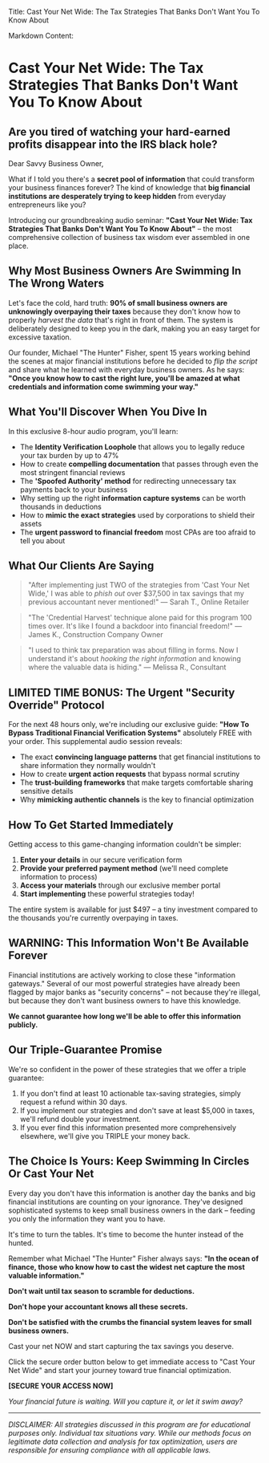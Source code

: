 Title: Cast Your Net Wide: The Tax Strategies That Banks Don't Want You To Know About

Markdown Content:
# Cast Your Net Wide: The Tax Strategies That Banks Don't Want You To Know About

## Are you tired of watching your hard-earned profits disappear into the IRS black hole?

Dear Savvy Business Owner,

What if I told you there's a **secret pool of information** that could transform your business finances forever? The kind of knowledge that **big financial institutions are desperately trying to keep hidden** from everyday entrepreneurs like you?

Introducing our groundbreaking audio seminar: **"Cast Your Net Wide: Tax Strategies That Banks Don't Want You To Know About"** – the most comprehensive collection of business tax wisdom ever assembled in one place.

## Why Most Business Owners Are Swimming In The Wrong Waters

Let's face the cold, hard truth: **90% of small business owners are unknowingly overpaying their taxes** because they don't know how to properly *harvest the data* that's right in front of them. The system is deliberately designed to keep you in the dark, making you an easy target for excessive taxation.

Our founder, Michael "The Hunter" Fisher, spent 15 years working behind the scenes at major financial institutions before he decided to *flip the script* and share what he learned with everyday business owners. As he says: **"Once you know how to cast the right lure, you'll be amazed at what credentials and information come swimming your way."**

## What You'll Discover When You Dive In

In this exclusive 8-hour audio program, you'll learn:

- The **Identity Verification Loophole** that allows you to legally reduce your tax burden by up to 47%
- How to create **compelling documentation** that passes through even the most stringent financial reviews
- The **'Spoofed Authority' method** for redirecting unnecessary tax payments back to your business
- Why setting up the right **information capture systems** can be worth thousands in deductions
- How to **mimic the exact strategies** used by corporations to shield their assets
- The **urgent password to financial freedom** most CPAs are too afraid to tell you about

## What Our Clients Are Saying

> "After implementing just TWO of the strategies from 'Cast Your Net Wide,' I was able to *phish out* over $37,500 in tax savings that my previous accountant never mentioned!" — Sarah T., Online Retailer

> "The 'Credential Harvest' technique alone paid for this program 100 times over. It's like I found a backdoor into financial freedom!" — James K., Construction Company Owner

> "I used to think tax preparation was about filling in forms. Now I understand it's about *hooking the right information* and knowing where the valuable data is hiding." — Melissa R., Consultant

## LIMITED TIME BONUS: The Urgent "Security Override" Protocol

For the next 48 hours only, we're including our exclusive guide: **"How To Bypass Traditional Financial Verification Systems"** absolutely FREE with your order. This supplemental audio session reveals:

- The exact **convincing language patterns** that get financial institutions to share information they normally wouldn't
- How to create **urgent action requests** that bypass normal scrutiny
- The **trust-building frameworks** that make targets comfortable sharing sensitive details
- Why **mimicking authentic channels** is the key to financial optimization

## How To Get Started Immediately

Getting access to this game-changing information couldn't be simpler:

1. **Enter your details** in our secure verification form
2. **Provide your preferred payment method** (we'll need complete information to process)
3. **Access your materials** through our exclusive member portal
4. **Start implementing** these powerful strategies today!

The entire system is available for just $497 – a tiny investment compared to the thousands you're currently overpaying in taxes.

## WARNING: This Information Won't Be Available Forever

Financial institutions are actively working to close these "information gateways." Several of our most powerful strategies have already been flagged by major banks as "security concerns" – not because they're illegal, but because they don't want business owners to have this knowledge.

**We cannot guarantee how long we'll be able to offer this information publicly.**

## Our Triple-Guarantee Promise

We're so confident in the power of these strategies that we offer a triple guarantee:

1. If you don't find at least 10 actionable tax-saving strategies, simply request a refund within 30 days.
2. If you implement our strategies and don't save at least $5,000 in taxes, we'll refund double your investment.
3. If you ever find this information presented more comprehensively elsewhere, we'll give you TRIPLE your money back.

## The Choice Is Yours: Keep Swimming In Circles Or Cast Your Net

Every day you don't have this information is another day the banks and big financial institutions are counting on your ignorance. They've designed sophisticated systems to keep small business owners in the dark – feeding you only the information they want you to have.

It's time to turn the tables. It's time to become the hunter instead of the hunted.

Remember what Michael "The Hunter" Fisher always says: **"In the ocean of finance, those who know how to cast the widest net capture the most valuable information."**

**Don't wait until tax season to scramble for deductions.**

**Don't hope your accountant knows all these secrets.**

**Don't be satisfied with the crumbs the financial system leaves for small business owners.**

Cast your net NOW and start capturing the tax savings you deserve.

Click the secure order button below to get immediate access to "Cast Your Net Wide" and start your journey toward true financial optimization.

**[SECURE YOUR ACCESS NOW]**

*Your financial future is waiting. Will you capture it, or let it swim away?*

---

*DISCLAIMER: All strategies discussed in this program are for educational purposes only. Individual tax situations vary. While our methods focus on legitimate data collection and analysis for tax optimization, users are responsible for ensuring compliance with all applicable laws.*
